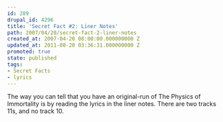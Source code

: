 ```yaml
---
id: 289
drupal_id: 4296
title: 'Secret Fact #2: Liner Notes'
path: 2007/04/20/secret-fact-2-liner-notes
created_at: 2007-04-20 08:00:00.000000000 Z
updated_at: 2011-08-20 03:36:31.000000000 Z
promoted: true
state: published
tags:
- Secret Facts
- lyrics
---
```

The way you can tell that you have an original-run of The Physics of Immortality is by reading the lyrics in the liner notes. There are two tracks 11s, and no track 10.
